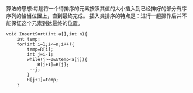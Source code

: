 算法的思想:每趟将一个待排序的元素按照其值的大小插入到已经排好的部分有序序列的恰当位置上，直到最终完成。
插入类排序的特点是：进行一趟操作后并不能保证这个元素到达最终的位置。
```
void InsertSort(int a[],int n){
	int temp;
	for(int i=1;i<=n;i++){
		temp=R[i];
		int j=i-1;
		while(j>=0&&temp<a[j]){
			R[j+1]=R[j];
         --j;
		}
		R[j+1]=temp;
	}
```
